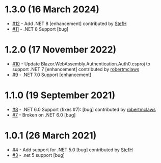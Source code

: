 # 1.3.0 (16 March 2024)
- [#12](https://github.com/StefH/Blazor.WebAssembly.Authentication.Auth0/pull/12) - Add .NET 8 [enhancement] contributed by [StefH](https://github.com/StefH)
- [#11](https://github.com/StefH/Blazor.WebAssembly.Authentication.Auth0/issues/11) - .NET 8 Support [bug]

# 1.2.0 (17 November 2022)
- [#10](https://github.com/StefH/Blazor.WebAssembly.Authentication.Auth0/pull/10) - Update Blazor.WebAssembly.Authentication.Auth0.csproj to support .NET 7 [enhancement] contributed by [robertmclaws](https://github.com/robertmclaws)
- [#9](https://github.com/StefH/Blazor.WebAssembly.Authentication.Auth0/issues/9) - .NET 7.0 Support [enhancement]

# 1.1.0 (19 September 2021)
- [#8](https://github.com/StefH/Blazor.WebAssembly.Authentication.Auth0/pull/8) - .NET 6.0 Support (fixes #7): [bug] contributed by [robertmclaws](https://github.com/robertmclaws)
- [#7](https://github.com/StefH/Blazor.WebAssembly.Authentication.Auth0/issues/7) - Broken on .NET 6.0 [bug]

# 1.0.1 (26 March 2021)
- [#4](https://github.com/StefH/Blazor.WebAssembly.Authentication.Auth0/pull/4) - Add support for .NET 5.0 [bug] contributed by [StefH](https://github.com/StefH)
- [#3](https://github.com/StefH/Blazor.WebAssembly.Authentication.Auth0/issues/3) - .net 5 support [bug]

